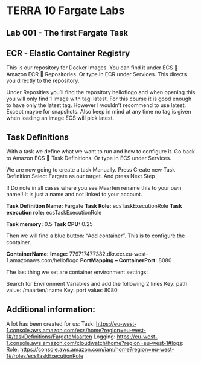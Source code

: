 # TERRA 10 Fargate Labs

## Lab 001 - The first Fargate Task

## ECR - Elastic Container Registry
This is our repository for Docker Images. 
You can find it under ECS  Amazon ECR  Repositories. Or type in ECR under Services. This directs you directly to the repository.

Under Reposities you’ll find the repository helloflogo and when opening this you will only find 1 Image with tag: latest. For this course it is good enough to have only the latest tag. However I wouldn’t recommend to use latest. Except maybe for snapshots.
Also keep in mind at any time no tag is given when loading an image ECS will pick latest.


## Task Definitions
With a task we define what we want to run and how to configure it.
Go back to Amazon ECS  Task Definitions. Or type in ECS under Services.

We are now going to create a task Manually.
Press Create new Task Definition
Select Fargate as our target. And press Next Step

!! Do note in all cases where you see Maarten rename this to your own name!!
It is just a name and not linked to your account.

**Task Definition Name:** Fargate<user>
**Task Role:**  ecsTaskExecutionRole
**Task execution role:**  ecsTaskExecutionRole

**Task memory:** 0.5
**Task CPU:** 0.25

Then we will find a blue button:  “Add container”.
This is to configure the container.

**ContainerName:** <user>
**Image:**  779717477382.dkr.ecr.eu-west-1.amazonaws.com/helloflogo
**PortMapping – ContainerPort:** 8080

The last thing we set are container environment settings:

Search for Environment Variables and add the following 2 lines
Key: path   value: /maarten/:name
Key: port   value: 8080


## Additional information:
A lot has been created for us:
Task: https://eu-west-1.console.aws.amazon.com/ecs/home?region=eu-west-1#/taskDefinitions/FargateMaarten
Logging: https://eu-west-1.console.aws.amazon.com/cloudwatch/home?region=eu-west-1#logs:
Role: https://console.aws.amazon.com/iam/home?region=eu-west-1#/roles/ecsTaskExecutionRole
